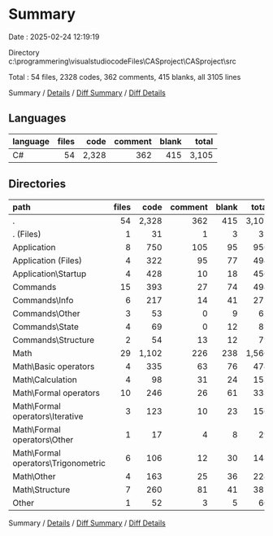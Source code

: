 # Summary

Date : 2025-02-24 12:19:19

Directory c:\\programmering\\visualstudiocodeFiles\\CASproject\\CASproject\\src

Total : 54 files,  2328 codes, 362 comments, 415 blanks, all 3105 lines

Summary / [Details](details.md) / [Diff Summary](diff.md) / [Diff Details](diff-details.md)

## Languages
| language | files | code | comment | blank | total |
| :--- | ---: | ---: | ---: | ---: | ---: |
| C# | 54 | 2,328 | 362 | 415 | 3,105 |

## Directories
| path | files | code | comment | blank | total |
| :--- | ---: | ---: | ---: | ---: | ---: |
| . | 54 | 2,328 | 362 | 415 | 3,105 |
| . (Files) | 1 | 31 | 1 | 3 | 35 |
| Application | 8 | 750 | 105 | 95 | 950 |
| Application (Files) | 4 | 322 | 95 | 77 | 494 |
| Application\\Startup | 4 | 428 | 10 | 18 | 456 |
| Commands | 15 | 393 | 27 | 74 | 494 |
| Commands\\Info | 6 | 217 | 14 | 41 | 272 |
| Commands\\Other | 3 | 53 | 0 | 9 | 62 |
| Commands\\State | 4 | 69 | 0 | 12 | 81 |
| Commands\\Structure | 2 | 54 | 13 | 12 | 79 |
| Math | 29 | 1,102 | 226 | 238 | 1,566 |
| Math\\Basic operators | 4 | 335 | 63 | 76 | 474 |
| Math\\Calculation | 4 | 98 | 31 | 24 | 153 |
| Math\\Formal operators | 10 | 246 | 26 | 61 | 333 |
| Math\\Formal operators\\Iterative | 3 | 123 | 10 | 23 | 156 |
| Math\\Formal operators\\Other | 1 | 17 | 4 | 8 | 29 |
| Math\\Formal operators\\Trigonometric | 6 | 106 | 12 | 30 | 148 |
| Math\\Other | 4 | 163 | 25 | 36 | 224 |
| Math\\Structure | 7 | 260 | 81 | 41 | 382 |
| Other | 1 | 52 | 3 | 5 | 60 |

Summary / [Details](details.md) / [Diff Summary](diff.md) / [Diff Details](diff-details.md)